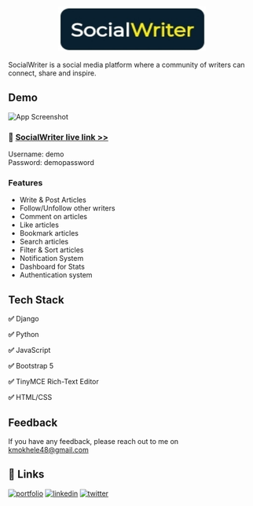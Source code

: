 <center>
<img width=300 height=90 src="Screenshot_20230204-005906_Chrome.jpg">  
</center>
<br>
SocialWriter is a social media platform where a community of writers can connect, share and inspire.

## Demo
![App Screenshot](87504993fa172a690934ec0b7b68a479914dd1d2.gif)
<br>
### 🔗 [SocialWriter live link >>](https://socialwriter.pythonanywhere.com)
Username: demo <br>
Password: demopassword 
### Features

- Write & Post Articles
- Follow/Unfollow other writers 
- Comment on articles
- Like articles
- Bookmark articles
- Search articles
- Filter & Sort articles
- Notification System 
- Dashboard for Stats
- Authentication system 


## Tech Stack

**✅** Django

**✅** Python
 
**✅** JavaScript

**✅** Bootstrap 5 

**✅** TinyMCE Rich-Text Editor 

**✅** HTML/CSS


## Feedback

If you have any feedback, please reach out to me on kmokhele48@gmail.com

## 🔗 Links
[![portfolio](https://img.shields.io/badge/my_portfolio-000?style=for-the-badge&logo=ko-fi&logoColor=white)](https://Mokhele.pythonanywhere.com)
[![linkedin](https://img.shields.io/badge/linkedin-0A66C2?style=for-the-badge&logo=linkedin&logoColor=white)](https://www.linkedin.com/in/mokhele-katleho)
[![twitter](https://img.shields.io/badge/twitter-1DA1F2?style=for-the-badge&logo=twitter&logoColor=white)](https://twitter.com/Mokhele_K?t=14CzqMH9VwTb9HN_BahvDA&s=09)

